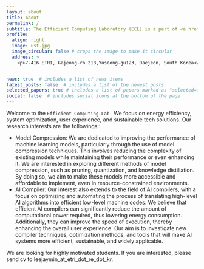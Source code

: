 ```yaml
---
layout: about
title: About
permalink: /
subtitle: The Efficient Computing Laboratory (ECL) is a part of <a href='https://www.ust.ac.kr/prog/campus/campus_eng/sub36_04/36/majorView.do?majorNo=71&kind=information'>Department of AI at UST ETRI Campus</a>. Gajeong-ro 218, Yuseong-gu, Daejoen South Korea.
profile:
  align: right
  image: ust.jpg
  image_circular: false # crops the image to make it circular
  address: >
    <p>7-416 ETRI, Gajeong-ro 218,Yuseong-gu123, Daejeon, South Korea</p>


news: true  # includes a list of news items
latest_posts: false  # includes a list of the newest posts
selected_papers: true # includes a list of papers marked as "selected={true}"
social: false  # includes social icons at the bottom of the page
---
```

Welcome to the `Efficient Computing Lab.`
We focus on energy efficiency, system optimization, user experience, and sustainable tech solutions. 
Our research interests are the followings::
- Model Compression: We are dedicated to improving the performance of machine learning models, particularly through the use of model compression techniques. This involves reducing the complexity of existing models while maintaining their performance or even enhancing it. We are interested in exploring different methods of model compression, such as pruning, quantization, and knowledge distillation. By doing so, we aim to make these models more accessible and affordable to implement, even in resource-constrained environments.
- AI Compiler: Our interest also extends to the field of AI compilers, with a focus on optimizing and automating the process of translating high-level AI algorithms into efficient low-level machine codes. We believe that efficient AI compilers can significantly reduce the amount of computational power required, thus lowering energy consumption. Additionally, they can improve the speed of execution, thereby enhancing the overall user experience. Our aim is to investigate new compiler techniques, optimization methods, and tools that will make AI systems more efficient, sustainable, and widely applicable.

We are looking for highly motivated students. 
If you are interested, please send cv to leejaymin_at_etri_dot_re_dot_kr.

